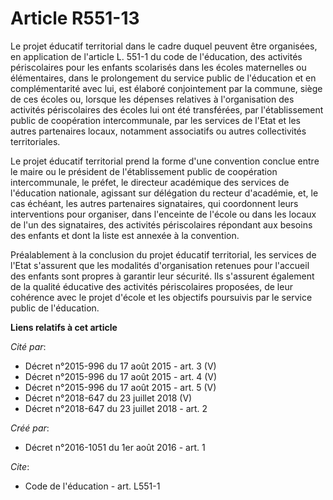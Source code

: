 # Article R551-13

Le projet éducatif territorial dans le cadre duquel peuvent être organisées, en application de l'article L. 551-1 du code de
l'éducation, des activités périscolaires pour les enfants scolarisés dans les écoles maternelles ou élémentaires, dans le
prolongement du service public de l'éducation et en complémentarité avec lui, est élaboré conjointement par la commune, siège
de ces écoles ou, lorsque les dépenses relatives à l'organisation des activités périscolaires des écoles lui ont été
transférées, par l'établissement public de coopération intercommunale, par les services de l'Etat et les autres partenaires
locaux, notamment associatifs ou autres collectivités territoriales. 

Le projet éducatif territorial prend la forme d'une convention conclue entre le maire ou le président de l'établissement
public de coopération intercommunale, le préfet, le directeur académique des services de l'éducation nationale, agissant sur
délégation du recteur d'académie, et, le cas échéant, les autres partenaires signataires, qui coordonnent leurs interventions
pour organiser, dans l'enceinte de l'école ou dans les locaux de l'un des signataires, des activités périscolaires répondant
aux besoins des enfants et dont la liste est annexée à la convention. 

Préalablement à la conclusion du projet éducatif territorial, les services de l'Etat s'assurent que les modalités
d'organisation retenues pour l'accueil des enfants sont propres à garantir leur sécurité. Ils s'assurent également de la
qualité éducative des activités périscolaires proposées, de leur cohérence avec le projet d'école et les objectifs poursuivis
par le service public de l'éducation.

**Liens relatifs à cet article**

_Cité par_:

  - Décret n°2015-996 du 17 août 2015 - art. 3 (V)
  - Décret n°2015-996 du 17 août 2015 - art. 4 (V)
  - Décret n°2015-996 du 17 août 2015 - art. 5 (V)
  - Décret n°2018-647 du 23 juillet 2018 (V)
  - Décret n°2018-647 du 23 juillet 2018 - art. 2

_Créé par_:

  - Décret n°2016-1051 du 1er août 2016 - art. 1

_Cite_:

  - Code de l'éducation - art. L551-1
